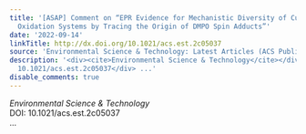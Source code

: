 ```yaml
---
title: '[ASAP] Comment on “EPR Evidence for Mechanistic Diversity of Cu(II)/Peroxygen
  Oxidation Systems by Tracing the Origin of DMPO Spin Adducts”'
date: '2022-09-14'
linkTitle: http://dx.doi.org/10.1021/acs.est.2c05037
source: 'Environmental Science & Technology: Latest Articles (ACS Publications)'
description: '<div><cite>Environmental Science & Technology</cite></div><div>DOI:
  10.1021/acs.est.2c05037</div> ...'
disable_comments: true
---
```

<div><cite>Environmental Science & Technology</cite></div><div>DOI: 10.1021/acs.est.2c05037</div> ...